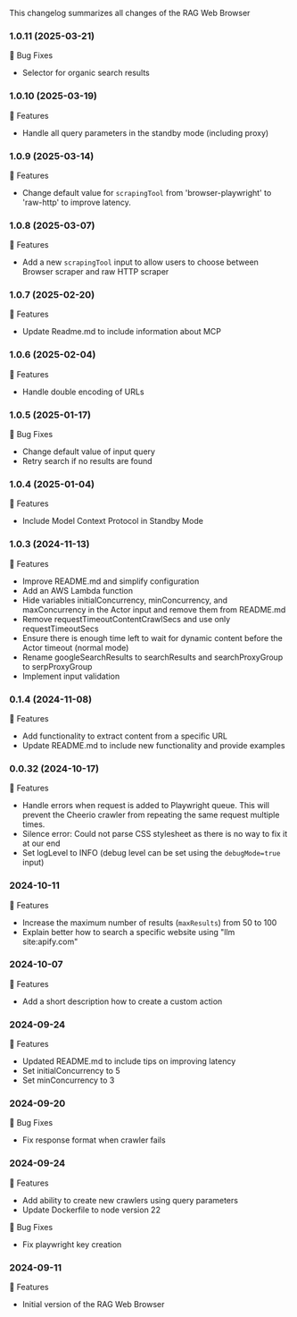 This changelog summarizes all changes of the RAG Web Browser

### 1.0.11 (2025-03-21)

🐛 Bug Fixes
- Selector for organic search results

### 1.0.10 (2025-03-19)

🚀 Features
- Handle all query parameters in the standby mode (including proxy)

### 1.0.9 (2025-03-14)

🚀 Features
- Change default value for `scrapingTool` from 'browser-playwright' to 'raw-http' to improve latency.

### 1.0.8 (2025-03-07)

🚀 Features
- Add a new `scrapingTool` input to allow users to choose between Browser scraper and raw HTTP scraper

### 1.0.7 (2025-02-20)

🚀 Features
- Update Readme.md to include information about MCP

### 1.0.6 (2025-02-04)

🚀 Features
- Handle double encoding of URLs

### 1.0.5 (2025-01-17)

🐛 Bug Fixes
- Change default value of input query
- Retry search if no results are found

### 1.0.4 (2025-01-04)

🚀 Features
- Include Model Context Protocol in Standby Mode

### 1.0.3 (2024-11-13)

🚀 Features
- Improve README.md and simplify configuration
- Add an AWS Lambda function
- Hide variables initialConcurrency, minConcurrency, and maxConcurrency in the Actor input and remove them from README.md
- Remove requestTimeoutContentCrawlSecs and use only requestTimeoutSecs
- Ensure there is enough time left to wait for dynamic content before the Actor timeout (normal mode)
- Rename googleSearchResults to searchResults and searchProxyGroup to serpProxyGroup
- Implement input validation

### 0.1.4 (2024-11-08)

🚀 Features
- Add functionality to extract content from a specific URL
- Update README.md to include new functionality and provide examples

### 0.0.32 (2024-10-17)

🚀 Features
- Handle errors when request is added to Playwright queue.
  This will prevent the Cheerio crawler from repeating the same request multiple times.
- Silence error: Could not parse CSS stylesheet as there is no way to fix it at our end
- Set logLevel to INFO (debug level can be set using the `debugMode=true` input)

### 2024-10-11

🚀 Features
- Increase the maximum number of results (`maxResults`) from 50 to 100
- Explain better how to search a specific website using "llm site:apify.com"

### 2024-10-07

🚀 Features
- Add a short description how to create a custom action

### 2024-09-24

🚀 Features
- Updated README.md to include tips on improving latency
- Set initialConcurrency to 5
- Set minConcurrency to 3

### 2024-09-20

🐛 Bug Fixes
- Fix response format when crawler fails

### 2024-09-24

🚀 Features
- Add ability to create new crawlers using query parameters
- Update Dockerfile to node version 22

🐛 Bug Fixes
- Fix playwright key creation

### 2024-09-11

🚀 Features
- Initial version of the RAG Web Browser
